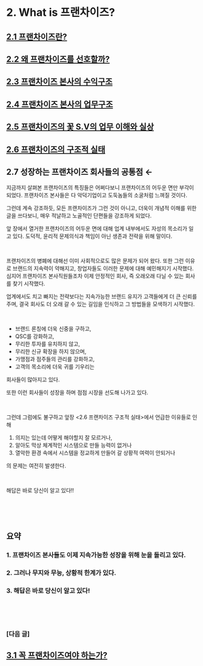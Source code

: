 # 2. What is 프랜차이즈?

## [2.1 프랜차이즈란?](https://github.com/DanielKim0728/blog/blob/master/2.1%20%ED%94%84%EB%9E%9C%EC%B0%A8%EC%9D%B4%EC%A6%88%EB%9E%80%3F%20.md)

## [2.2 왜 프랜차이즈를 선호할까?](https://github.com/DanielKim0728/blog/blob/master/2.2%20%EC%99%9C%20%ED%94%84%EB%9E%9C%EC%B0%A8%EC%9D%B4%EC%A6%88%EB%A5%BC%20%EC%84%A0%ED%98%B8%ED%95%A0%EA%B9%8C%3F.md)

## [2.3 프랜차이즈 본사의 수익구조](https://github.com/DanielKim0728/blog/blob/master/2.3%20%ED%94%84%EB%9E%9C%EC%B0%A8%EC%9D%B4%EC%A6%88%20%EB%B3%B8%EC%82%AC%EC%9D%98%20%EC%88%98%EC%9D%B5%EA%B5%AC%EC%A1%B0.md)

## [2.4 프랜차이즈 본사의 업무구조](https://github.com/DanielKim0728/blog/blob/master/2.4%20%ED%94%84%EB%9E%9C%EC%B0%A8%EC%9D%B4%EC%A6%88%20%EB%B3%B8%EC%82%AC%EC%9D%98%20%EC%97%85%EB%AC%B4%EA%B5%AC%EC%A1%B0.md)

## [2.5 프랜차이즈의 꽃 S.V의 업무 이해와 실상](https://github.com/DanielKim0728/blog/blob/master/2.5%20%ED%94%84%EB%9E%9C%EC%B0%A8%EC%9D%B4%EC%A6%88%EC%9D%98%20%EA%BD%83%20S.V%EC%9D%98%20%EC%97%85%EB%AC%B4%20%EC%9D%B4%ED%95%B4%EC%99%80%20%EC%8B%A4%EC%83%81.md)

## [2.6 프랜차이즈의 구조적 실태](https://github.com/DanielKim0728/blog/blob/master/2.6%20%ED%94%84%EB%9E%9C%EC%B0%A8%EC%9D%B4%EC%A6%88%EC%9D%98%20%EA%B5%AC%EC%A1%B0%EC%A0%81%20%EC%8B%A4%ED%83%9C.md)

## 2.7 성장하는 프랜차이즈 회사들의 공통점 ←

지금까지 살펴본 프랜차이즈의 특징들은 어쩌다보니 프랜차이즈의 어두운 면만 부각이 되었다.
프랜차이즈 본사들은 다 악덕기업이고 도둑놈들의 소굴처럼 느껴질 것이다.

그런데 계속 강조하듯, 모든 프랜차이즈가 그런 것이 아니고,
더욱이 개념적 이해를 위한 글을 쓰다보니, 매우 적날하고 노골적인 단편들을 강조하게 되었다.

앞 장에서 열거한 프랜차이즈의 어두운 면에 대해 업계 내부에서도 자성의 목소리가 일고 있다.
도덕적, 윤리적 문제의식과 책임이 아닌 생존과 전략을 위해 말이다.

<br>

프랜차이즈의 병폐에 대해선 이미 사회적으로도 많은 문제가 되어 왔다. 또한 그런 이유로 브랜드의 지속력이 약해지고, 창업자들도 이러한 문제에 대해 예민해지기 시작했다. 심지어 프랜차이즈 본사직원들조차 이제 안정적인 회사, 즉 오래오래 다닐 수 있는 회사를 찾기 시작했다. 

업계에서도 치고 빠지는 전략보다는 지속가능한 브랜드 유지가 고객들에게 더 큰 신뢰를 주며, 결국 회사도 더 오래 갈 수 있는 길임을 인식하고 그 방법들을 모색하기 시작했다.

<br>

- 브랜드 론칭에 더욱 신중을 구하고,
- QSC를 강화하고,
- 무리한 투자를 유치하지 않고,
- 무리한 신규 확장을 하지 않으며,
- 가맹점과 점주들의 관리를 강화하고,
- 고객의 목소리에 더욱 귀를 기우리는

회사들이 많아지고 있다.

또한 이런 회사들이 성장을 하며 점점 시장을 선도해 나가고 있다.

<br>

그런데 그럼에도 불구하고 
앞장 <2.6 프랜차이즈 구조적 실태>에서 언급한 이유들로 인해 
1. 의지는 있는데 어떻게 해야할지 잘 모르거나,
2. 알아도 막상 체계적인 시스템으로 만들 능력이 없거나
3. 열악한 환경 속에서 시스템을 정교하게 만들어 갈 상황적 여력이 안되거나

의 문제는 여전히 발생한다.

<br>

해답은 바로 당신이 알고 있다!!



<br><br><br>

## 요약
### 1. 프랜차이즈 본사들도 이제 지속가능한 성장을 위해 눈을 돌리고 있다.
### 2. 그러나 무지와 무능, 상황적 한계가 있다.
### 3. 해답은 바로 당신이 알고 있다!


<br><br><br>

### [다음 글]

## [3.1 꼭 프랜차이즈여야 하는가?](https://github.com/DanielKim0728/blog/blob/master/3.1%20%EA%BC%AD%20%ED%94%84%EB%9E%9C%EC%B0%A8%EC%9D%B4%EC%A6%88%EC%97%AC%EC%95%BC%20%ED%95%98%EB%8A%94%EA%B0%80%3F.md)
